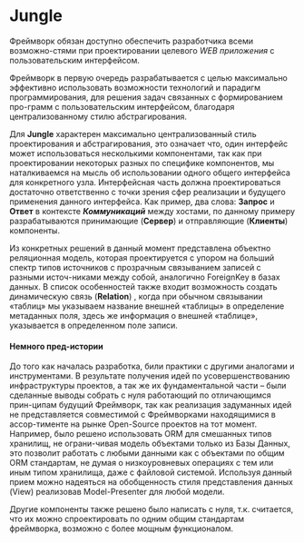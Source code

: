 Jungle
=================================
Фреймворк обязан доступно обеспечить разработчика всеми возможно-стями при проектировании целевого _WEB приложения_ с пользовательским интерфейсом.

Фреймворк в первую очередь разрабатывается с целью максимально эффективно использовать возможности технологий и парадигм программирования, для решения задач связанных с формированием про-грамм с пользовательским интерфейсом, благодаря централизованному стилю абстрагирования.

Для **Jungle** характерен максимально централизованный стиль проектирования и абстрагирования, это означает что, один интерфейс  может использоваться несколькими компонентами, так как при проектировании некоторых разных по специфике компонентов, мы наталкиваемся на мысль об использовании одного общего интерфейса для конкретного узла. Интерфейсная часть должна проектироваться достаточно ответственно с точки зрения сфер реализации и будущего применения данного интерфейса. Как пример, два слова: **Запрос** и **Ответ** в контексте **_Коммуникаций_** между хостами, по данному примеру разрабатываются принимающие (**Сервер**) и отправляющие (**Клиенты**) компоненты.

Из конкретных решений в данный момент представлена объектно реляционная модель, которая проектируется с упором на больший спектр типов источников с прозрачным связыванием записей с разными источ-никами между собой, аналогично ForeignKey в базах данных. В список особенностей также входит возможность создать динамическую связь (**Relation**) , когда при обычном связывании «таблиц» мы указываем название внешней «таблицы» в определение метаданных поля, здесь же информация о внешней «таблице», указывается в определенном поле записи.

#### Немного пред-истории

До того как началась разработка, били практики с другими аналогами и инструментами. В результате получения идей по усовершенствованию инфраструктуры проектов, а так же их фундаментальной части – были сделанные выводы собрать с нуля работающий по отличающимся прин-ципам будущий Фреймворк, так как реализация задуманных идей не представляется совместимой с Фреймворками находящимися в ассор-тименте на рынке Open-Source проектов на тот момент. Например, было решено использовать ORM для смешанных типов хранилищ, не ограни-чивая модель объектами только из Базы Данных, это позволит работать с любыми данными как с объектами по общим ORM стандартам, не думая о низкоуровневых операциях с тем или иным типом хранилища, даже с файловой системой. Используя данный прием можно надеяться на обобщенность стиля представления данных (View) реализовав Model-Presenter для любой модели.

Другие компоненты также решено было написать с нуля, т.к. считается, что их можно спроектировать по одним общим стандартам фреймворка, возможно с более мощным функционалом.
